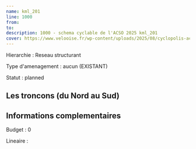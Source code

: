 ```yaml
---
name: kml_201 
line: 1000
from: 
to:  
description: 1000 - schema cyclable de l'ACSO 2025 kml_201 
cover: https://www.velooise.fr/wp-content/uploads/2025/08/cyclopolis-acso-1000.jpg
---
```

Hierarchie : Reseau structurant

Type d'amenagement : aucun (EXISTANT)

Statut : planned

## Les troncons (du Nord au Sud)

## Informations complementaires

Budget  : 0 

Lineaire :

